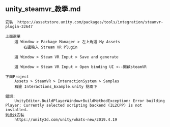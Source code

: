 unity_steamvr_教學.md
---
	安裝  https://assetstore.unity.com/packages/tools/integration/steamvr-plugin-32647

	上面選單
		選 Window > Package Manager > 左上角選 My Assets
			右邊輸入 Stream VR Plugin

		選 Window > Steam VR Input > Save and generate

		選 Window > Steam VR Input > Open binding UI <--開啟steamVR

	下面Project
		Assets > SteamVR > InteractionSystem > Samples 
		右邊 Interactions_Example.unity 點兩下

	錯誤:
		UnityEditor.BuildPlayerWindow+BuildMethodException: Error building Player: Currently selected scripting backend (IL2CPP) is not installed.
	到此找安裝
		https://unity3d.com/unity/whats-new/2019.4.19

  